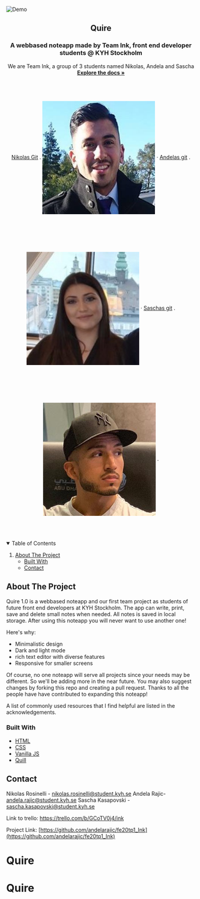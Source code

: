 ![Demo](https://repository-images.githubusercontent.com/305669788/28c47f80-6ac5-11eb-83e4-b9478b5606bd)

<h2 align="center">Quire</h2>
  <h3 align="center">A webbased noteapp made by Team Ink, front end developer students @ KYH Stockholm</h3>

  <p align="center">
    We are Team Ink, a group of 3 students named Nikolas, Andela and Sascha
    <br />
    <a href=https://github.com/andelarajic/fe20tp1_Ink><strong>Explore the docs »</strong></a>
    <br />
    <br />
    <a href="https://github.com/kayzersozee">Nikolas Git</a>
    .
    <img src="/Images/nikolas.jpg" width="300" height="300" style="vertical-align:middle;margin:50px 0px">
    ·
    <a href="https://github.com/andelarajic">Andelas git</a>
    .
    <img src="/Images/andela.jpg" width="300" height="300" style="vertical-align:middle;margin:50px 0px">
    ·
    <a href="https://github.com/Apotheosiz">Saschas git</a>
    .
    <img src="/Images/sascha.jpg" width="300" height="300" style="vertical-align:middle;margin:50px 0px">
    .
  </p>
</p>



<!-- TABLE OF CONTENTS -->
<details open="open">
  <summary>Table of Contents</summary>
  <ol>
    <li>
      <a href="#about-the-project">About The Project</a>
      <ul>
        <li><a href="#built-with">Built With</a></li>
        <li><a href="#contact">Contact</a></li>
      </ul>
    </li>
  </ol>
</details>



<!-- ABOUT THE PROJECT -->
## About The Project

Quire 1.0 is a webbased noteapp and our first team project as students of future front end developers at KYH Stockholm. The app can write, print, save and delete small notes when needed. All notes is saved in local storage. After using this noteapp you will never want to use another one!

Here's why:
* Minimalistic design
* Dark and light mode
* rich text editor with diverse features 
* Responsive for smaller screens

Of course, no one noteapp will serve all projects since your needs may be different. So we'll be adding more in the near future. You may also suggest changes by forking this repo and creating a pull request. Thanks to all the people have have contributed to expanding this noteapp!

A list of commonly used resources that I find helpful are listed in the acknowledgements.

### Built With

* [HTML](https://developer.mozilla.org/sv-SE/docs/Web/HTML)
* [CSS](https://developer.mozilla.org/en-US/docs/Web/CSS)
* [Vanilla JS](https://www.javascript.com/)
* [Quill](https://quilljs.com/)

<!-- CONTACT -->
## Contact

Nikolas Rosinelli - nikolas.rosinelli@student.kyh.se
Andela Rajic- andela.rajic@student.kyh.se
Sascha Kasapovski - sascha.kasapovski@student.kyh.se

Link to trello: https://trello.com/b/GCoTV0j4/ink

Project Link: [https://github.com/andelarajic/fe20tp1_Ink](https://github.com/andelarajic/fe20tp1_Ink)



# Quire
# Quire
